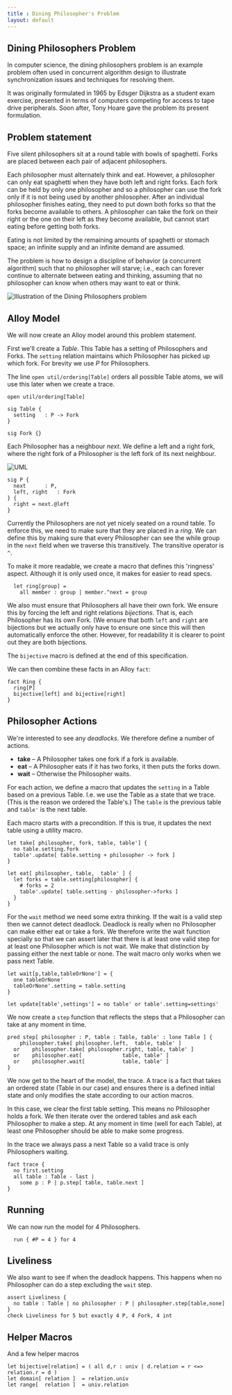 ```yaml
---
title : Dining Philosopher's Problem
layout: default
---
```


## Dining Philosophers Problem

In computer science, the dining philosophers problem is an example problem often used 
in concurrent algorithm design to illustrate synchronization issues and techniques for 
resolving them.

It was originally formulated in 1965 by Edsger Dijkstra as a student exam exercise, 
presented in terms of computers competing for access to tape drive peripherals. Soon 
after, Tony Hoare gave the problem its present formulation.

## Problem statement

Five silent philosophers sit at a round table with bowls of spaghetti. Forks are 
placed  between each pair of adjacent philosophers.

Each philosopher must alternately think and eat. However, a philosopher can only 
eat spaghetti when they have both left and right forks. Each fork can be held by 
only one philosopher and so a philosopher can use the fork only if it is not 
being used by another philosopher. After an individual philosopher finishes eating, 
they need to put down both forks so that the forks become available to others. A 
philosopher can take the fork on their right or the one on their left as they 
become available, but cannot start eating before getting both forks.

Eating is not limited by the remaining amounts of spaghetti or stomach space; 
an infinite supply and an infinite demand are assumed.

The problem is how to design a discipline of behavior (a concurrent algorithm) 
such that no philosopher will starve; i.e., each can forever continue to alternate 
between eating and thinking, assuming that no philosopher can know when others may 
want to eat or think.

![Illustration of the Dining Philosophers problem](https://upload.wikimedia.org/wikipedia/commons/thumb/7/7b/An_illustration_of_the_dining_philosophers_problem.png/220px-An_illustration_of_the_dining_philosophers_problem.png)


## Alloy Model

We will now create an Alloy model around this problem statement. 

First we'll create a _Table_. This Table has a setting of Philosophers and Forks. 
The `setting` relation maintains which Philosopher has picked up which fork.  For
brevity we use _P_ for Philosophers. 

The line `open util/ordering[Table]` orders all possible Table atoms, we will use this
later when we create a trace.

```alloy
open util/ordering[Table]
	
sig Table {
  setting 	: P -> Fork
}

sig Fork {}
```



Each Philosopher has a neighbour _next_. We define a left and a right fork, where 
the right fork of a Philosopher is the left fork of its next neighbour.

![UML](http://www.plantuml.com/plantuml/png/SoWkIImgAStDuGf9JCf9LL0gJYqfoSnBLrBGrLLGSCiloiOg4S0LeA2WL9IPdb425W0h10dbfAOXYJYavgK0pGO0)


```alloy
sig P {
  next		: P,
  left, right 	: Fork
} {
  right = next.@left
}
```

Currently the Philosophers are not yet nicely seated on a round table. To enforce 
this, we need to make sure that they are placed in a _ring_. We can define this
by making sure that every Philosopher can see the while group in the `next` field
when we traverse this transitively. The transitive operator is `^`.

To make it more readable, we create a macro that defines this 'ringness' aspect. Although
it is only used once, it makes for easier to read specs.

```alloy
  let ring[group] = 
    all member : group | member.^next = group
```

We also must ensure that Philosophers all have their own fork. We ensure this
by forcing the left and right relations _bijections_. That is, each Philosopher
has its own Fork. (We ensure that both `left` and `right` are bijections but we actually 
only have to ensure one since this will then automatically enforce the other. However,
for readability it is clearer to point out they are both bijections.

The `bijective` macro is defined at the end of this specification.

We can then combine these facts in an Alloy `fact`:

```alloy
fact Ring {
  ring[P]
  bijective[left] and bijective[right]
}
```

## Philosopher Actions

We're interested to see any _deadlocks_. We therefore define a number of actions. 

* **take** – A Philosopher takes one fork if a fork is available.
* **eat** – A Philosopher eats if it has two forks, it then puts the forks down.
* **wait** – Otherwise the Philosopher waits.

For each action, we define a macro that updates the `setting` in a Table based on 
a previous Table. I.e. we use the Table as a state that we trace. (This is the reason we 
ordered the Table's.) The `table` is the previous table and `table'` is the next table.

Each macro starts with a precondition. If this is true, it updates the next table using
a utility macro.

```alloy
let take[ philosopher, fork, table, table'] {
  no table.setting.fork
  table'.update[ table.setting + philosopher -> fork ]
}
	
let eat[ philosopher, table,  table' ] {
  let forks = table.setting[philosopher] {
    # forks = 2
    table'.update[ table.setting - philosopher->forks ]
  }
}
```

For the `wait` method we need some extra thinking. If the wait is a valid step then
we cannot detect deadlock. Deadlock is really when no Philosopher can make either eat
or take a fork. We therefore write the wait function specially so that we 
can assert later that there is at least one valid step for at least one Philosopher
which is not wait. We make that distinction by passing either the next table or none.
The wait macro only works when we pass next Table.

```alloy
let wait[p,table,tableOrNone'] = {
  one tableOrNone'
  tableOrNone'.setting = table.setting
}

let update[table',settings'] = no table' or table'.setting=settings'
```

We now create a `step` function that reflects the steps that a Philosopher can take
at any moment in time.

```alloy
pred step[ philosopher : P, table : Table, table' : lone Table ] {
  	philosopher.take[ philosopher.left,  table, table' ]
  or 	philosopher.take[ philosopher.right, table, table' ]
  or	philosopher.eat[ 		     table, table' ]
  or    philosopher.wait[		     table, table' ]
}
```

We now get to the heart of the model, the trace. A trace is a fact that takes an
ordered state (Table in our case) and ensures there is a defined initial state
and only modifies the state according to our action macros.

In this case, we clear the first table setting. This means no Philosopher holds
a fork. We then iterate over the ordered tables and ask each Philosopher to make
a step. At any moment in time (well for each Table), at least one Philosopher 
should be able to make some progress.

In the trace we always pass a next Table so a valid trace is only Philosophers 
waiting.

```alloy
fact trace {
  no first.setting
  all table : Table - last | 
    some p : P | p.step[ table, table.next ]
}
```


## Running

We can now run the model for 4 Philosophers. 

```alloy
  run { #P = 4 } for 4
```

## Liveliness

We also want to see if when the deadlock happens. This happens when no Philosopher
can do a step excluding the `wait` step.

```alloy
assert Liveliness {
  no table : Table | no philosopher : P | philosopher.step[table,none]
}
check Liveliness for 5 but exactly 4 P, 4 Fork, 4 int
```

## Helper Macros

And a few helper macros

```alloy
let bijective[relation] = ( all d,r : univ | d.relation = r <=> relation.r = d )
let domain[ relation ] 	= relation.univ
let range[  relation ] 	= univ.relation
```

